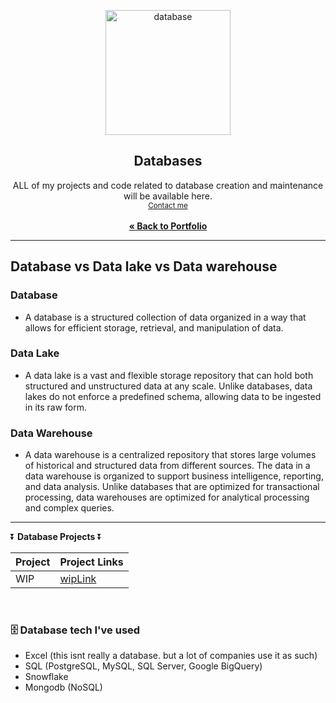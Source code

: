 <a name="readme-top"></a>
<div align="center">

 <img src="https://github.com/CameronCSS/Databases/assets/121735588/a9bd1536-4bdc-408b-81c3-97df63df28c5" alt="database" height="200">

  <h2 align="center">Databases</h2>
  <p align="center">
  ALL of my projects and code related to database creation and maintenance will be available here.
   <br> <sub><a href="https://cameroncss.com/#contact">Contact me</a></sub>
<br>
    <br>
     <a href="https://github.com/CameronCSS/PersonalProjects/blob/main/README.md"><strong>« Back to Portfolio</strong></a>
  </p>
</div>

---

## Database vs Data lake vs Data warehouse
### Database
- A database is a structured collection of data organized in a way that allows for efficient storage, retrieval, and manipulation of data.

### Data Lake
- A data lake is a vast and flexible storage repository that can hold both structured and unstructured data at any scale. Unlike databases, data lakes do not enforce a predefined schema, allowing data to be ingested in its raw form.

### Data Warehouse
- A data warehouse is a centralized repository that stores large volumes of historical and structured data from different sources. The data in a data warehouse is organized to support business intelligence, reporting, and data analysis. Unlike databases that are optimized for transactional processing, data warehouses are optimized for analytical processing and complex queries.

---



⏬ **Database Projects** ⏬

|Project|Project Links|
|---|---|
|WIP | [wipLink]()|

<br>

### 🗄️ Database tech I've used <br>
  * Excel (this isnt really a database. but a lot of companies use it as such)
  * SQL (PostgreSQL, MySQL, SQL Server, Google BigQuery)
  * Snowflake <br>
  * Mongodb (NoSQL)
<br>
